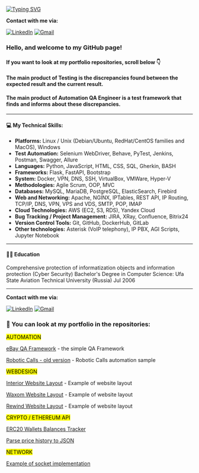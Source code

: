 [![Typing SVG](https://readme-typing-svg.demolab.com?font=Fira+Code&size=24&duration=2000&pause=500&multiline=true&random=false&width=460&height=96&lines=Sergei+Riabov;Automation+QA+Engineer;Los+Angeles%2C+California%2C+USA)](https://git.io/typing-svg)

**Contact with me via:**

[![LinkedIn](https://img.shields.io/badge/-LinkedIn-090909?style=for-the-badge&logo=LinkedIn&logoColor=blue)](https://www.linkedin.com/in/sergei-riabov)
[![Gmail](https://img.shields.io/badge/-Email-090909?style=for-the-badge&logo=Gmail&logoColor=rd)](mailto:sergei.riabov.us@gmail.com)

### Hello, and welcome to my GitHub page!

#### If you want to look at my portfolio repositories, scroll below :point_down:

#### The main product of Testing is the discrepancies found between the expected result and the current result.
#### The main product of Automation QA Engineer is a test framework that finds and informs about these discrepancies.
----------------
#### :computer: My Technical Skills:

- **Platforms:** Linux / Unix (Debian/Ubuntu, RedHat/CentOS families and MacOS), Windows
- **Test Automation:** Selenium WebDriver, Behave, PyTest, Jenkins, Postman, Swagger, Allure
- **Languages:** Python, JavaScript, HTML, CSS, SQL, Gherkin, BASH
- **Frameworks:** Flask, FastAPI, Bootstrap
- **System:** Docker, VPN, DNS, SSH, VirtualBox, VMWare, Hyper-V
- **Methodologies:** Agile Scrum, OOP, MVC
- **Databases:** MySQL, MariaDB, PostgreSQL, ElasticSearch, Firebird
- **Web and Networking:** Apache, NGINX, IPTables, REST API, IP Routing, TCP/IP, DNS, VPN, VPS and VDS, SMTP, POP, IMAP
- **Cloud Technologies:** AWS (EC2, S3, RDS), Yandex Cloud
- **Bug Tracking / Project Management:** JIRA, XRay, Confluence, Bitrix24
- **Version Control Tools:** Git, GitHub, DockerHub, GitLab
- **Other technologies:** Asterisk (VoIP telephony), IP PBX, AGI Scripts, Jupyter Notebook
----------------
#### :man_student: Education

Comprehensive protection of informatization objects and information protection (Cyber Security)
Bachelor's Degree in Computer Science: Ufa State Aviation Technical University (Russia)
Jul 2006

----------------

**Contact with me via:**

[![LinkedIn](https://img.shields.io/badge/-LinkedIn-090909?style=for-the-badge&logo=LinkedIn&logoColor=blue)](https://www.linkedin.com/in/sergei-riabov)
[![Gmail](https://img.shields.io/badge/-Email-090909?style=for-the-badge&logo=Gmail&logoColor=rd)](mailto:sergei.riabov.us@gmail.com)

### :briefcase: You can look at my portfolio in the repositories:

<mark>AUTOMATION</mark>

[eBay QA Framework](https://github.com/alfatetan/qa_automation_sample_ebay) - the simple QA Framework

[Robotic Calls - old version](https://github.com/alfatetan/robotron) - Robotic Calls automation sample

<mark>WEBDESIGN</mark>

[Interior Website Layout](https://github.com/alfatetan/html_css_layout_ex_interior) - Example of website layout

[Waxom Website Layout](https://github.com/alfatetan/html_css_layout_ex_waxom) - Example of website layout

[Rewind Website Layout](https://github.com/alfatetan/html_css_layout_ex_rewind) - Example of website layout

<mark>CRYPTO / ETHEREUM API</mark>

[ERC20 Wallets Balances Tracker](https://github.com/alfatetan/erc20_wallets_tracker)

[Parse price history to JSON](https://github.com/alfatetan/get_token_prices_to_json)

<mark>NETWORK</mark>

[Example of socket implementation](https://github.com/alfatetan/sockets_simple)

<!--
**alfatetan/Alfatetan** is a ✨ _special_ ✨ repository because its `README.md` (this file) appears on your GitHub profile.

Here are some ideas to get you started:

- 🔭 I’m currently working on ...
- 🌱 I’m currently learning ...
- 👯 I’m looking to collaborate on ...
- 🤔 I’m looking for help with ...
- 💬 Ask me about ...
- 📫 How to reach me: ...
- 😄 Pronouns: ...
- ⚡ Fun fact: ...
-->
